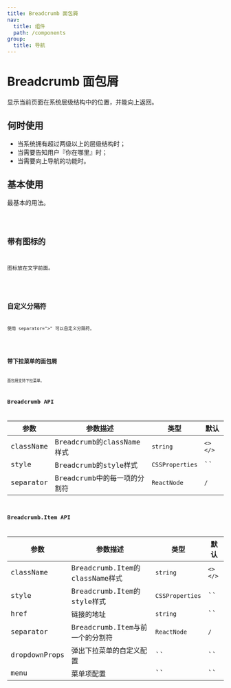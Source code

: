 ```yaml
---
title: Breadcrumb 面包屑
nav:
  title: 组件
  path: /components
group:
  title: 导航
---
```


# Breadcrumb 面包屑

显示当前页面在系统层级结构中的位置，并能向上返回。

## 何时使用

* 当系统拥有超过两级以上的层级结构时；
* 当需要告知用户『你在哪里』时；
* 当需要向上导航的功能时。

## 基本使用

最基本的用法。

<code src='./demo/basic.tsx' />

## 带有图标的

图标放在文字前面。

<code src='./demo/withIcon.tsx'/>

## 自定义分隔符

使用 separator=">" 可以自定义分隔符。

<code src='./demo/customSeq.tsx'/>

## 带下拉菜单的面包屑

面包屑支持下拉菜单。


## Breadcrumb API

| 参数      | 参数描述      | 类型                                       | 默认   |
| ----------- | ---------------- | ------------------------------------------ | --------- |
| className        | Breadcrumb的className样式         | `string`         | `<></>` |
| style    | Breadcrumb的style样式         | `CSSProperties`                                  | ``   |
| separator	      | Breadcrumb中的每一项的分割符   | `ReactNode`                   | `/`   |

## Breadcrumb.Item API

| 参数      | 参数描述      | 类型                                       | 默认   |
| ----------- | ---------------- | ------------------------------------------ | --------- |
| className        | Breadcrumb.Item的className样式         | `string`         | `<></>` |
| style    | Breadcrumb.Item的style样式         | `CSSProperties`                                  | ``   |
| href	      | 链接的地址   | `string`                   | ``   |
| separator	      | Breadcrumb.Item与前一个的分割符   | `ReactNode`                   | `/`   |
| dropdownProps	      | 弹出下拉菜单的自定义配置   | ``                   | ``   |
| menu	      | 菜单项配置   | ``                   | ``   |